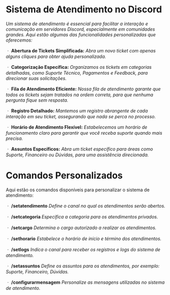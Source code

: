 # Sistema de Atendimento no Discord
*Um sistema de atendimento é essencial para facilitar a interação e comunicação em servidores Discord, especialmente em comunidades grandes. Aqui estão algumas das funcionalidades personalizadas que oferecemos:*

ㆍ **Abertura de Tickets Simplificada:**
*Abra um novo ticket com apenas alguns cliques para obter ajuda personalizada.*

ㆍ **Categorização Específica:**
*Organizamos os tickets em categorias detalhadas, como Suporte Técnico, Pagamentos e Feedback, para direcionar suas solicitações.*

ㆍ **Fila de Atendimento Eficiente:**
*Nossa fila de atendimento garante que todos os tickets sejam tratados na ordem correta, para que nenhuma pergunta fique sem resposta.*

ㆍ **Registro Detalhado:**
*Mantemos um registro abrangente de cada interação em seu ticket, assegurando que nada se perca no processo.*

ㆍ **Horário de Atendimento Flexível:**
*Estabelecemos um horário de funcionamento claro para garantir que você receba suporte quando mais precisa.*

ㆍ **Assuntos Específicos:**
*Abra um ticket específico para áreas como Suporte, Financeiro ou Dúvidas, para uma assistência direcionada.*


# Comandos Personalizados

Aqui estão os comandos disponíveis para personalizar o sistema de atendimento:

ㆍ **/setatendimento**
*Define o canal no qual os atendimentos serão abertos.*

ㆍ **/setcategoria <categoria>**
*Especifica a categoria para os atendimentos privados.*

ㆍ **/setcargo**
*Determina o cargo autorizado a realizar os atendimentos.*

ㆍ **/sethorario**
*Estabelece o horário de início e término dos atendimentos.*

ㆍ **/setlogs**
*Indica o canal para receber os registros e logs do sistema de atendimento.*

ㆍ **/setassuntos**
*Define os assuntos para os atendimentos, por exemplo: Suporte, Financeiro, Dúvidas.*

ㆍ **/configurarmensagem**
*Personalize as mensagens utilizadas no sistema de atendimento.*
